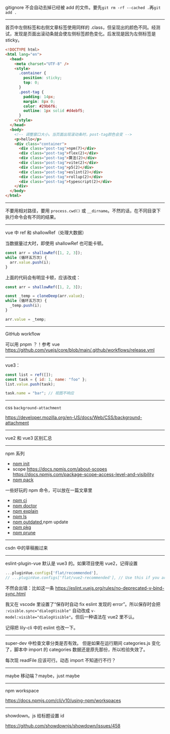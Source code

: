 gitignore 不会自动去掉已经被 add 的文件。要先`git rm -rf --cached .`再`git add .`

---

首页中左侧标签和右侧文章标签使用同样的 .class，但呈现出的颜色不同。经测试，发现是页面出滚动条就会使左侧标签颜色变化。后发现是因为左侧标签是 sticky。

```html
<!DOCTYPE html>
<html lang="en">
  <head>
    <meta charset="UTF-8" />
    <style>
      .container {
        position: sticky;
        top: 0;
      }
      .post-tag {
        padding: 14px;
        margin: 8px 0;
        color: #29b6f6;
        outline: 1px solid #d4ebf5;
      }
    </style>
  </head>
  <body>
    <!-- 调整窗口大小。当页面出现滚动条时，post-tag颜色会变 -->
    <p>hello</p>
    <div class="container">
      <div class="post-tag">npm(7)</div>
      <div class="post-tag">flex(2)</div>
      <div class="post-tag">算法(2)</div>
      <div class="post-tag">vite(2)</div>
      <div class="post-tag">p5(2)</div>
      <div class="post-tag">eslint(2)</div>
      <div class="post-tag">rollup(2)</div>
      <div class="post-tag">typescript(2)</div>
    </div>
  </body>
</html>
```

---

不要用相对路径，要用 `process.cwd()` 或 `__dirname`。不然的话，在不同目录下执行命令会有不同的结果。

---

vue 中 ref 和 shallowRef（处理大数据）

当数据量过大时，即使用 shallowRef 也可能卡顿。

```js
const arr = shallowRef([1, 2, 3]);
while (循环五万次) {
  arr.value.push(i);
}
```

上面的代码会有明显卡顿，应该改成：

```js
const arr = shallowRef([1, 2, 3]);

const _temp = cloneDeep(arr.value);
while (循环五万次) {
  _temp.push(i);
}

arr.value = _temp;
```

---

GitHub workflow

可以用 pnpm ？！参考 vue https://github.com/vuejs/core/blob/main/.github/workflows/release.yml

---

vue3：

```js
const list = ref([]);
const task = { id: 1, name: "foo" };
list.value.push(task);

task.name = "bar"; // 视图不响应
```

---

css `background-attachment`

https://developer.mozilla.org/en-US/docs/Web/CSS/background-attachment

---

vue2 和 vue3 区别汇总

---

npm 系列

- [npm init](https://docs.npmjs.com/cli/v10/commands/npm-init)
- scope
  https://docs.npmjs.com/about-scopes
  https://docs.npmjs.com/package-scope-access-level-and-visibility
- [npm pack](https://docs.npmjs.com/cli/v10/commands/npm-pack)

一些好玩的 npm 命令，可以放在一篇文章里

- [npm ci](https://docs.npmjs.com/cli/v10/commands/npm-ci/)
- [npm doctor](https://docs.npmjs.com/cli/v10/commands/npm-doctor)
- [npm explain](https://docs.npmjs.com/cli/v10/commands/npm-explain)
- [npm ls](https://docs.npmjs.com/cli/v10/commands/npm-ls)
- [npm outdated](https://docs.npmjs.com/cli/v10/commands/npm-outdated),npm update
- [npm pkg](https://docs.npmjs.com/cli/v10/commands/npm-pkg)
- [npm prune](https://docs.npmjs.com/cli/v10/commands/npm-prune)

---

csdn 中的草稿搬过来

---

eslint-plugin-vue 默认是 vue3 的。如果项目使用 vue2，记得设置

```js
...pluginVue.configs['flat/recommended'],
// ...pluginVue.configs['flat/vue2-recommended'], // Use this if you are using Vue.js 2.x.
```

不然会出错：比如这一条 https://eslint.vuejs.org/rules/no-deprecated-v-bind-sync.html

我又在 vscode 里设置了“保存时自动 fix eslint 发现的 error”。所以保存时会把 `:visible.sync="dialogVisible"` 自动改成 `v-model:visible="dialogVisible"`。但后一种语法在 vue2 里不认。

记得把 lily-cli 中的 eslint 也改一下。

---

super-dev 中检查文章分类是否有效。
但是如果在运行期间 categories.js 变化了，脚本中 import 的 categories 数据还是原先那份，所以检验失效了。

每次现 readFile 应该可行。动态 import 不知道行不行？

---

maybe 移动端？maybe，just maybe

---

npm workspace

https://docs.npmjs.com/cli/v10/using-npm/workspaces

---

showdown。js 给标题设置 id

https://github.com/showdownjs/showdown/issues/458
